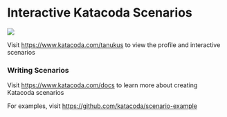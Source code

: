# Interactive Katacoda Scenarios

[![](http://shields.katacoda.com/katacoda/tanukus/count.svg)](https://www.katacoda.com/tanukus "Get your profile on Katacoda.com")

Visit https://www.katacoda.com/tanukus to view the profile and interactive scenarios

### Writing Scenarios
Visit https://www.katacoda.com/docs to learn more about creating Katacoda scenarios

For examples, visit https://github.com/katacoda/scenario-example
